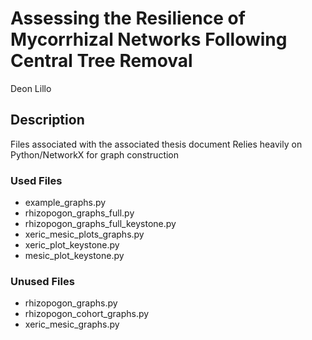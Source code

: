 # Assessing the Resilience of Mycorrhizal Networks Following Central Tree Removal
Deon Lillo

## Description
Files associated with the associated thesis document
Relies heavily on Python/NetworkX for graph construction

### Used Files
* example_graphs.py
* rhizopogon_graphs_full.py
* rhizopogon_graphs_full_keystone.py
* xeric_mesic_plots_graphs.py
* xeric_plot_keystone.py
* mesic_plot_keystone.py

### Unused Files
* rhizopogon_graphs.py
* rhizopogon_cohort_graphs.py
* xeric_mesic_graphs.py